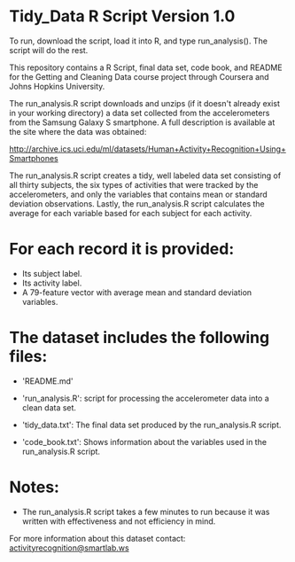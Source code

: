 Tidy_Data R Script
Version 1.0
=========

To run, download the script, load it into R, and type run_analysis().  The script will do the rest.

This repository contains a R Script, final data set, code book, and README for the Getting and Cleaning Data course project through Coursera and Johns Hopkins University.

The run_analysis.R script downloads and unzips (if it doesn't already exist in your working directory) a data set collected from the accelerometers from the Samsung Galaxy S smartphone. A full description is available at the site where the data was obtained:

http://archive.ics.uci.edu/ml/datasets/Human+Activity+Recognition+Using+Smartphones

The run_analysis.R script creates a tidy, well labeled data set consisting of all thirty subjects, the six types of activities that were tracked by the accelerometers, and only the variables that contains mean or standard deviation observations.  Lastly, the run_analysis.R script calculates the average for each variable based for each subject for each activity.

For each record it is provided:
======================================

- Its subject label. 
- Its activity label. 
- A 79-feature vector with average mean and standard deviation variables.

The dataset includes the following files:
=========================================

- 'README.md'

- 'run_analysis.R': script for processing the accelerometer data into a clean data set.

- 'tidy_data.txt': The final data set produced by the run_analysis.R script.

- 'code_book.txt': Shows information about the variables used in the run_analysis.R script.

Notes: 
======
- The run_analysis.R script takes a few minutes to run because it was written with effectiveness and not efficiency in mind.

For more information about this dataset contact: activityrecognition@smartlab.ws
